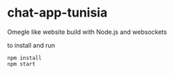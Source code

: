 # chat-app-tunisia
Omegle like website build with Node.js and websockets

to install and run
```
npm install
npm start
```
